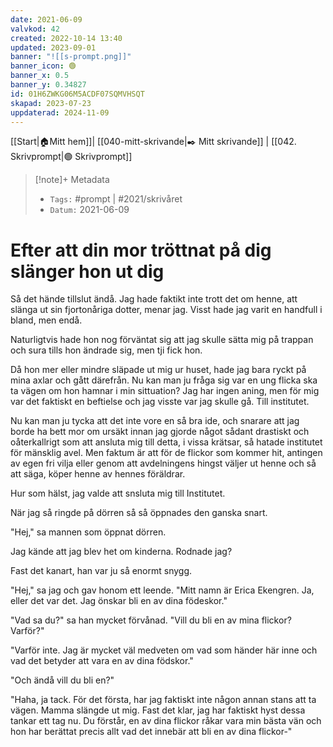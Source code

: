 ```yaml
---
date: 2021-06-09
valvkod: 42
created: 2022-10-14 13:40
updated: 2023-09-01
banner: "![[s-prompt.png]]"
banner_icon: 🟢
banner_x: 0.5
banner_y: 0.34827
id: 01H6ZWKG06M5ACDF07SQMVHSQT
skapad: 2023-07-23
uppdaterad: 2024-11-09
---
```

[[Start|🏠Mitt hem]]| [[040-mitt-skrivande|✒️ Mitt skrivande]] | [[042. Skrivprompt|🟢 Skrivprompt]]

> [!note]+ Metadata
> * `Tags:`  #prompt | #2021/skrivåret 
> * `Datum:` 2021-06-09

# Efter att din mor tröttnat på dig slänger hon ut dig

Så det hände tillslut ändå. Jag hade faktikt inte trott det om henne, att slänga ut sin fjortonåriga dotter, menar jag. Visst hade jag varit en handfull i bland, men endå.

Naturligtvis hade hon nog förväntat sig att jag skulle sätta mig på trappan och sura tills hon ändrade sig, men tji fick hon.

Då hon mer eller mindre släpade ut mig ur huset, hade jag bara ryckt på mina axlar och gått därefrån. Nu kan man ju fråga sig var en ung flicka ska ta vägen om hon hamnar i min sittuation? Jag har ingen aning, men för mig var det faktiskt en beftielse och jag visste var jag skulle gå. Till institutet.

Nu kan man ju tycka att det inte vore en så bra ide, och snarare att jag borde ha bett mor om ursäkt innan jag gjorde något sådant drastiskt och oåterkallrigt som att ansluta mig till detta, i vissa krätsar, så hatade institutet för mänsklig avel. Men faktum är att för de flickor som kommer hit, antingen av egen fri vilja eller genom att avdelningens hingst väljer ut henne och så att säga, köper henne av hennes föräldrar.

Hur som hälst, jag valde att snsluta mig till Institutet.

När jag så ringde på dörren så så öppnades den ganska snart.

"Hej," sa mannen som öppnat dörren.

Jag kände att jag blev het om kinderna. Rodnade jag?

Fast det kanart, han var ju så enormt snygg.

"Hej," sa jag och gav honom ett leende. "Mitt namn är Erica Ekengren. Ja, eller det var det. Jag önskar bli en av dina födeskor."

"Vad sa du?" sa han mycket förvånad. "Vill du bli en av mina flickor? Varför?"

"Varför inte. Jag är mycket väl medveten om vad som händer här inne och vad det betyder att vara en av dina födskor."

"Och ändå vill du bli en?"

"Haha, ja tack. För det första, har jag faktiskt inte någon annan stans att ta vägen. Mamma slängde ut mig. Fast det klar, jag har faktiskt hyst dessa tankar ett tag nu. Du förstår, en av dina flickor råkar vara min bästa vän och hon har berättat precis allt vad det innebär att bli en av dina flickor-"